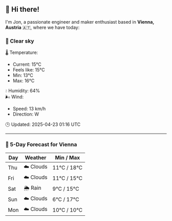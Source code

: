 ## 👋 Hi there!

I'm Jon, a passionate engineer and maker enthusiast based in **Vienna, Austria** 🇦🇹, where we have today:

### 🌙 Clear sky 

🌡️ Temperature: 
* Current: 15°C
* Feels like: 15°C
* Min: 13°C 
* Max: 16°C  

💧 Humidity: 64%  
🌬️ Wind: 
* Speed: 13 km/h 
* Direction: W  

🕒 Updated: 2025-04-23 01:16 UTC

---

### 📅 5-Day Forecast for Vienna

| Day | Weather | Min / Max |
|-----|---------|------------|
| Thu | ☁️ Clouds | 11°C / 18°C |
| Fri | ☁️ Clouds | 11°C / 15°C |
| Sat | 🌦️ Rain | 9°C / 15°C |
| Sun | ☁️ Clouds | 6°C / 17°C |
| Mon | ☁️ Clouds | 10°C / 10°C |
